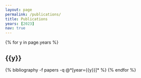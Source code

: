 ```yaml
---
layout: page
permalink: /publications/
title: Publications
years: [2023]
nav: true
---
```


<div class="publications">

{% for y in page.years %}
  <h2 class="year">{{y}}</h2>
{% bibliography -f papers -q @*[year={{y}}]* %}
{% endfor %}
</div> 